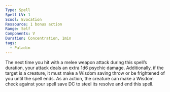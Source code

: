 ```yaml
---
Type: Spell
Spell LV: 1
Scool: Evocation
Ressource: 1 bonus action
Range: Self
Components: V
Duration: Concentration, 1min
tags:
  - Paladin
---
```

The next time you hit with a melee weapon attack during this spell’s duration, your attack deals an extra 1d6 psychic damage. Additionally, if the target is a creature, it must make a Wisdom saving throw or be frightened of you until the spell ends. As an action, the creature can make a Wisdom check against your spell save DC to steel its resolve and end this spell.